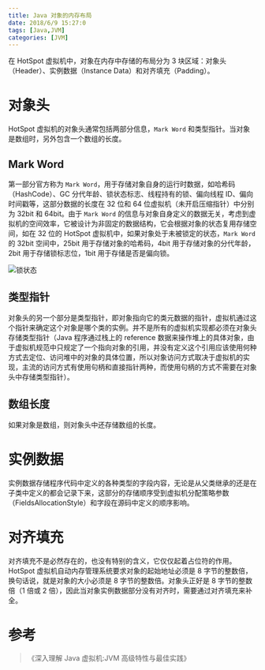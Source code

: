 ```yaml
---
title: Java 对象的内存布局
date: 2018/6/9 15:27:0
tags: [Java,JVM]
categories: [JVM]
---
```


在 HotSpot 虚拟机中，对象在内存中存储的布局分为 3 块区域：对象头（Header）、实例数据（Instance Data）和对齐填充（Padding）。  

<!--more-->  

# 对象头

HotSpot 虚拟机的对象头通常包括两部分信息，`Mark Word` 和类型指针。当对象是数组时，另外包含一个数组的长度。  

## Mark Word

第一部分官方称为 `Mark Word`，用于存储对象自身的运行时数据，如哈希码（HashCode）、GC 分代年龄、锁状态标志、线程持有的锁、偏向线程 ID、偏向时间戳等，这部分数据的长度在 32 位和 64 位虚拟机（未开启压缩指针）中分别为 32bit 和 64bit。由于 `Mark Word` 的信息与对象自身定义的数据无关，考虑到虚拟机的空间效率，它被设计为非固定的数据结构，它会根据对象的状态复用存储空间，如在 32 位的 HotSpot 虚拟机中，如果对象处于未被锁定的状态，`Mark Word` 的 32bit 空间中，25bit 用于存储对象的哈希码，4bit 用于存储对象的分代年龄，2bit 用于存储锁标志位，1bit 用于存储是否是偏向锁。  

![锁状态](https://cdn.jsdelivr.net/gh/nekolr/image-hosting@201911242020/2018/06/18/QyB.png)

## 类型指针

对象头的另一个部分是类型指针，即对象指向它的类元数据的指针，虚拟机通过这个指针来确定这个对象是哪个类的实例。并不是所有的虚拟机实现都必须在对象头存储类型指针（Java 程序通过栈上的 reference 数据来操作堆上的具体对象，由于虚拟机规范中只规定了一个指向对象的引用，并没有定义这个引用应该使用何种方式去定位、访问堆中的对象的具体位置，所以对象访问方式取决于虚拟机的实现，主流的访问方式有使用句柄和直接指针两种，而使用句柄的方式不需要在对象头中存储类型指针）。  

## 数组长度

如果对象是数组，则对象头中还存储数组的长度。  

# 实例数据

实例数据存储程序代码中定义的各种类型的字段内容，无论是从父类继承的还是在子类中定义的都会记录下来，这部分的存储顺序受到虚拟机分配策略参数（FieldsAllocationStyle）和字段在源码中定义的顺序影响。  

# 对齐填充

对齐填充不是必然存在的，也没有特别的含义，它仅仅起着占位符的作用。HotSpot 虚拟机自动内存管理系统要求对象的起始地址必须是 8 字节的整数倍，换句话说，就是对象的大小必须是 8 字节的整数倍。对象头正好是 8 字节的整数倍（1 倍或 2 倍），因此当对象实例数据部分没有对齐时，需要通过对齐填充来补全。  

# 参考

> 《深入理解 Java 虚拟机:JVM 高级特性与最佳实践》